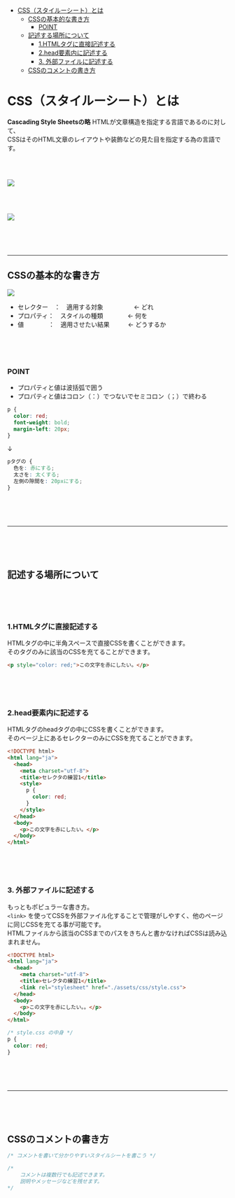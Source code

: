 - [CSS（スタイルーシート）とは](#cssスタイルーシートとは)
  - [CSSの基本的な書き方](#cssの基本的な書き方)
    - [POINT](#point)
  - [記述する場所について](#記述する場所について)
    - [1.HTMLタグに直接記述する](#1htmlタグに直接記述する)
    - [2.head要素内に記述する](#2head要素内に記述する)
    - [3. 外部ファイルに記述する](#3-外部ファイルに記述する)
  - [CSSのコメントの書き方](#cssのコメントの書き方)


# CSS（スタイルーシート）とは

**Cascading Style Sheetsの略**
HTMLが文章構造を指定する言語であるのに対して、  
CSSはそのHTML文章のレイアウトや装飾などの見た目を指定する為の言語です。

<br><br>

![](https://laro.jp/lesson/images/lesson-html-cssbasic1.png)

<br><br>

![](https://laro.jp/lesson/images/lesson-html-cssbasic2.png)

<br><br><br>

---
## CSSの基本的な書き方


![](https://laro.jp/lesson/images/lesson-html-cssbasic3.png)



- セレクター　：　適用する対象　　　　　← どれ
- プロパティ：　スタイルの種類　　　　← 何を
- 値　　　　：　適用させたい結果　　　← どうするか

<br><br><br>

### POINT

- プロパティと値は波括弧で囲う
- プロパティと値はコロン（：）でつないでセミコロン（；）で終わる


```css
p {
  color: red;
  font-weight: bold;
  margin-left: 20px;
}
```
↓
```css
pタグの {
  色を: 赤にする;
  太さを: 太くする;
  左側の隙間を: 20pxにする;
}
```

<br><br><br>

---

<br><br><br>

## 記述する場所について

<br><br><br>

### 1.HTMLタグに直接記述する

HTMLタグの中に半角スペースで直接CSSを書くことができます。  
そのタグのみに該当のCSSを充てることができます。

```html
<p style="color: red;">この文字を赤にしたい。</p>
```

<br><br><br>

### 2.head要素内に記述する

HTMLタグのheadタグの中にCSSを書くことができます。  
そのページ上にあるセレクターのみにCSSを充てることができます。

```html
<!DOCTYPE html>
<html lang="ja">
  <head>
    <meta charset="utf-8">
    <title>セレクタの練習1</title>
    <style>
      p {
        color: red;
      }
    </style>
  </head>
  <body>
    <p>この文字を赤にしたい。</p>
  </body>
</html>
```

<br><br><br>

### 3. 外部ファイルに記述する

もっともポピュラーな書き方。  
`<link>` を使ってCSSを外部ファイル化することで管理がしやすく、他のページに同じCSSを充てる事が可能です。  
HTMLファイルから該当のCSSまでのパスをきちんと書かなければCSSは読み込まれません。

```html
<!DOCTYPE html>
<html lang="ja">
  <head>
    <meta charset="utf-8">
    <title>セレクタの練習1</title>
    <link rel="stylesheet" href="./assets/css/style.css">
  </head>
  <body>
    <p>この文字を赤にしたい。。</p>
  </body>
</html>
```

```css
/* style.css の中身 */
p {
  color: red;
}
```
<br><br><br>

---

<br><br><br>

## CSSのコメントの書き方

```css
/* コメントを書いて分かりやすいスタイルシートを書こう */

/*
    コメントは複数行でも記述できます。
    説明やメッセージなどを残せます。
*/
```

